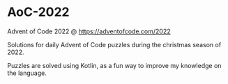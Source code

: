 # AoC-2022
Advent of Code 2022 @ https://adventofcode.com/2022

Solutions for daily Advent of Code puzzles during the christmas season of 2022.

Puzzles are solved using Kotlin, as a fun way to improve my knowledge on the language.
